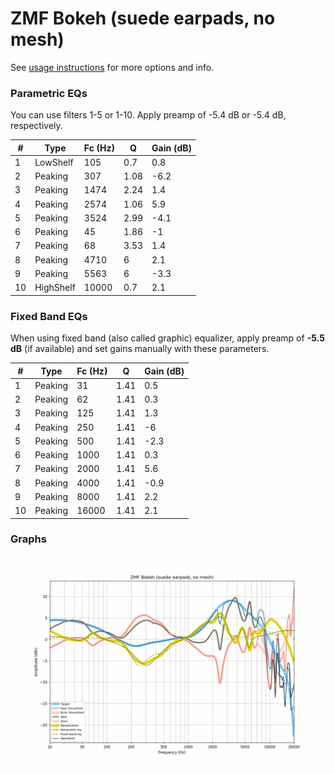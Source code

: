 # ZMF Bokeh (suede earpads, no mesh)
See [usage instructions](https://github.com/jaakkopasanen/AutoEq#usage) for more options and info.

### Parametric EQs
You can use filters 1-5 or 1-10. Apply preamp of -5.4 dB or -5.4 dB, respectively.

|   # | Type      |   Fc (Hz) |    Q |   Gain (dB) |
|-----|-----------|-----------|------|-------------|
|   1 | LowShelf  |       105 | 0.7  |         0.8 |
|   2 | Peaking   |       307 | 1.08 |        -6.2 |
|   3 | Peaking   |      1474 | 2.24 |         1.4 |
|   4 | Peaking   |      2574 | 1.06 |         5.9 |
|   5 | Peaking   |      3524 | 2.99 |        -4.1 |
|   6 | Peaking   |        45 | 1.86 |        -1   |
|   7 | Peaking   |        68 | 3.53 |         1.4 |
|   8 | Peaking   |      4710 | 6    |         2.1 |
|   9 | Peaking   |      5563 | 6    |        -3.3 |
|  10 | HighShelf |     10000 | 0.7  |         2.1 |

### Fixed Band EQs
When using fixed band (also called graphic) equalizer, apply preamp of **-5.5 dB** (if available) and set gains manually with these parameters.

|   # | Type    |   Fc (Hz) |    Q |   Gain (dB) |
|-----|---------|-----------|------|-------------|
|   1 | Peaking |        31 | 1.41 |         0.5 |
|   2 | Peaking |        62 | 1.41 |         0.3 |
|   3 | Peaking |       125 | 1.41 |         1.3 |
|   4 | Peaking |       250 | 1.41 |        -6   |
|   5 | Peaking |       500 | 1.41 |        -2.3 |
|   6 | Peaking |      1000 | 1.41 |         0.3 |
|   7 | Peaking |      2000 | 1.41 |         5.6 |
|   8 | Peaking |      4000 | 1.41 |        -0.9 |
|   9 | Peaking |      8000 | 1.41 |         2.2 |
|  10 | Peaking |     16000 | 1.41 |         2.1 |

### Graphs
![](./ZMF%20Bokeh%20(suede%20earpads,%20no%20mesh).png)
